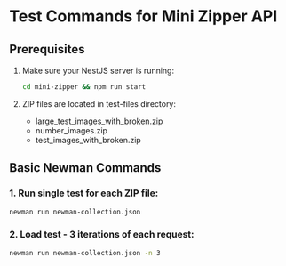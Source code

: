 # Test Commands for Mini Zipper API

## Prerequisites

1. Make sure your NestJS server is running:

   ```bash
   cd mini-zipper && npm run start
   ```

2. ZIP files are located in test-files directory:
   - large_test_images_with_broken.zip
   - number_images.zip
   - test_images_with_broken.zip

## Basic Newman Commands

### 1. Run single test for each ZIP file:

```bash
newman run newman-collection.json
```

### 2. Load test - 3 iterations of each request:

```bash
newman run newman-collection.json -n 3
```
